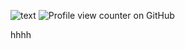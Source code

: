 ![text](https://files.catbox.moe/334598.png)
![Profile view counter on GitHub](https://komarev.com/ghpvc/?username=colakisser)

hhhh
